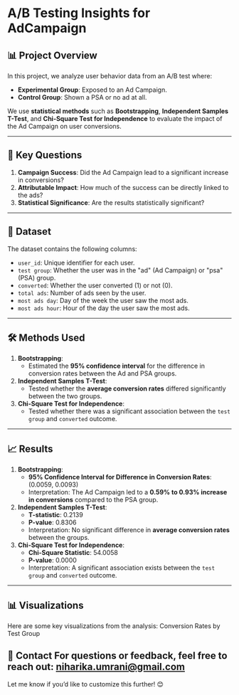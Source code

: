 # A/B Testing  Insights for AdCampaign

## 📊 **Project Overview**

In this project, we analyze user behavior data from an A/B test where:
- **Experimental Group**: Exposed to an Ad Campaign.
- **Control Group**: Shown a PSA or no ad at all.

We use **statistical methods** such as **Bootstrapping**, **Independent Samples T-Test**, and **Chi-Square Test for Independence** to evaluate the impact of the Ad Campaign on user conversions.

---

## 🎯 **Key Questions**
1. **Campaign Success**: Did the Ad Campaign lead to a significant increase in conversions?
2. **Attributable Impact**: How much of the success can be directly linked to the ads?
3. **Statistical Significance**: Are the results statistically significant?

---

## 📂 **Dataset**
The dataset contains the following columns:
- `user_id`: Unique identifier for each user.
- `test group`: Whether the user was in the "ad" (Ad Campaign) or "psa" (PSA) group.
- `converted`: Whether the user converted (1) or not (0).
- `total ads`: Number of ads seen by the user.
- `most ads day`: Day of the week the user saw the most ads.
- `most ads hour`: Hour of the day the user saw the most ads.

---

## 🛠️ **Methods Used**
1. **Bootstrapping**:
   - Estimated the **95% confidence interval** for the difference in conversion rates between the Ad and PSA groups.
2. **Independent Samples T-Test**:
   - Tested whether the **average conversion rates** differed significantly between the two groups.
3. **Chi-Square Test for Independence**:
   - Tested whether there was a significant association between the `test group` and `converted` outcome.

---

## 📈 **Results**
1. **Bootstrapping**:
   - **95% Confidence Interval for Difference in Conversion Rates**: (0.0059, 0.0093)
   - Interpretation: The Ad Campaign led to a **0.59% to 0.93% increase in conversions** compared to the PSA group.
2. **Independent Samples T-Test**:
   - **T-statistic**: 0.2139
   - **P-value**: 0.8306
   - Interpretation: No significant difference in **average conversion rates** between the groups.
3. **Chi-Square Test for Independence**:
   - **Chi-Square Statistic**: 54.0058
   - **P-value**: 0.0000
   - Interpretation: A significant association exists between the `test group` and `converted` outcome.
     
---

## 📊 **Visualizations**
Here are some key visualizations from the analysis:
Conversion Rates by Test Group









📧 Contact
For questions or feedback, feel free to reach out: niharika.umrani@gmail.com
---



Let me know if you’d like to customize this further! 😊


